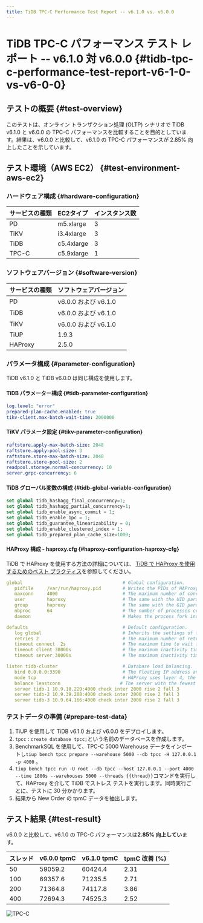 ```yaml
---
title: TiDB TPC-C Performance Test Report -- v6.1.0 vs. v6.0.0
---
```


# TiDB TPC-C パフォーマンス テスト レポート -- v6.1.0 対 v6.0.0 {#tidb-tpc-c-performance-test-report-v6-1-0-vs-v6-0-0}

## テストの概要 {#test-overview}

このテストは、オンライン トランザクション処理 (OLTP) シナリオで TiDB v6.1.0 と v6.0.0 の TPC-C パフォーマンスを比較することを目的としています。結果は、v6.0.0 と比較して、v6.1.0 の TPC-C パフォーマンスが 2.85% 向上したことを示しています。

## テスト環境（AWS EC2） {#test-environment-aws-ec2}

### ハードウェア構成 {#hardware-configuration}

| サービスの種類 | EC2タイプ     | インスタンス数 |
| :------ | :--------- | :------ |
| PD      | m5.xlarge  | 3       |
| TiKV    | i3.4xlarge | 3       |
| TiDB    | c5.4xlarge | 3       |
| TPC-C   | c5.9xlarge | 1       |

### ソフトウェアバージョン {#software-version}

| サービスの種類 | ソフトウェアバージョン       |
| :------ | :---------------- |
| PD      | v6.0.0 および v6.1.0 |
| TiDB    | v6.0.0 および v6.1.0 |
| TiKV    | v6.0.0 および v6.1.0 |
| TiUP    | 1.9.3             |
| HAProxy | 2.5.0             |

### パラメータ構成 {#parameter-configuration}

TiDB v6.1.0 と TiDB v6.0.0 は同じ構成を使用します。

#### TiDB パラメーター構成 {#tidb-parameter-configuration}


```yaml
log.level: "error"
prepared-plan-cache.enabled: true
tikv-client.max-batch-wait-time: 2000000
```

#### TiKV パラメータ設定 {#tikv-parameter-configuration}


```yaml
raftstore.apply-max-batch-size: 2048
raftstore.apply-pool-size: 3
raftstore.store-max-batch-size: 2048
raftstore.store-pool-size: 2
readpool.storage.normal-concurrency: 10
server.grpc-concurrency: 6
```

#### TiDB グローバル変数の構成 {#tidb-global-variable-configuration}


```sql
set global tidb_hashagg_final_concurrency=1;
set global tidb_hashagg_partial_concurrency=1;
set global tidb_enable_async_commit = 1;
set global tidb_enable_1pc = 1;
set global tidb_guarantee_linearizability = 0;
set global tidb_enable_clustered_index = 1;
set global tidb_prepared_plan_cache_size=1000;
```

#### HAProxy 構成 - haproxy.cfg {#haproxy-configuration-haproxy-cfg}

TiDB で HAProxy を使用する方法の詳細については、 [TiDB で HAProxy を使用するためのベスト プラクティス](/best-practices/haproxy-best-practices.md)を参照してください。


```yaml
global                                     # Global configuration.
   pidfile     /var/run/haproxy.pid        # Writes the PIDs of HAProxy processes into this file.
   maxconn     4000                        # The maximum number of concurrent connections for a single HAProxy process.
   user        haproxy                     # The same with the UID parameter.
   group       haproxy                     # The same with the GID parameter. A dedicated user group is recommended.
   nbproc      64                          # The number of processes created when going daemon. When starting multiple processes to forward requests, ensure that the value is large enough so that HAProxy does not block processes.
   daemon                                  # Makes the process fork into background. It is equivalent to the command line "-D" argument. It can be disabled by the command line "-db" argument.

defaults                                   # Default configuration.
   log global                              # Inherits the settings of the global configuration.
   retries 2                               # The maximum number of retries to connect to an upstream server. If the number of connection attempts exceeds the value, the backend server is considered unavailable.
   timeout connect  2s                     # The maximum time to wait for a connection attempt to a backend server to succeed. It should be set to a shorter time if the server is located on the same LAN as HAProxy.
   timeout client 30000s                   # The maximum inactivity time on the client side.
   timeout server 30000s                   # The maximum inactivity time on the server side.

listen tidb-cluster                        # Database load balancing.
   bind 0.0.0.0:3390                       # The Floating IP address and listening port.
   mode tcp                                # HAProxy uses layer 4, the transport layer.
   balance leastconn                      # The server with the fewest connections receives the connection. "leastconn" is recommended where long sessions are expected, such as LDAP, SQL and TSE, rather than protocols using short sessions, such as HTTP. The algorithm is dynamic, which means that server weights might be adjusted on the fly for slow starts for instance.
   server tidb-1 10.9.18.229:4000 check inter 2000 rise 2 fall 3       # Detects port 4000 at a frequency of once every 2000 milliseconds. If it is detected as successful twice, the server is considered available; if it is detected as failed three times, the server is considered unavailable.
   server tidb-2 10.9.39.208:4000 check inter 2000 rise 2 fall 3
   server tidb-3 10.9.64.166:4000 check inter 2000 rise 2 fall 3
```

### テストデータの準備 {#prepare-test-data}

1.  TiUP を使用して TiDB v6.1.0 および v6.0.0 をデプロイします。
2.  `tpcc` : `create database tpcc;`という名前のデータベースを作成します。
3.  BenchmarkSQL を使用して、TPC-C 5000 Warehouse データをインポートし`tiup bench tpcc prepare --warehouse 5000 --db tpcc -H 127.0.0.1 -p 4000` 。
4.  `tiup bench tpcc run -U root --db tpcc --host 127.0.0.1 --port 4000 --time 1800s --warehouses 5000 --threads {{thread}}`コマンドを実行して、HAProxy を介して TiDB でストレス テストを実行します。同時実行ごとに、テストに 30 分かかります。
5.  結果から New Order の tpmC データを抽出します。

## テスト結果 {#test-result}

v6.0.0 と比較して、v6.1.0 の TPC-C パフォーマンスは**2.85% 向上してい**ます。

| スレッド | v6.0.0 tpmC | v6.1.0 tpmC | tpmC 改善 (%) |
| :--- | :---------- | :---------- | :---------- |
| 50   | 59059.2     | 60424.4     | 2.31        |
| 100  | 69357.6     | 71235.5     | 2.71        |
| 200  | 71364.8     | 74117.8     | 3.86        |
| 400  | 72694.3     | 74525.3     | 2.52        |

![TPC-C](https://download.pingcap.com/images/docs/tpcc_v600_vs_v610.png)
